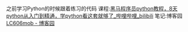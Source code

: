 之前学习Python的时候跟着练习的代码
课程:[黑马程序员python教程，8天python从入门到精通，学python看这套就够了_哔哩哔哩_bilibili](https://www.bilibili.com/video/BV1qW4y1a7fU/)
笔记:博客园[LC606mob - 博客园](https://www.cnblogs.com/lcmob)

